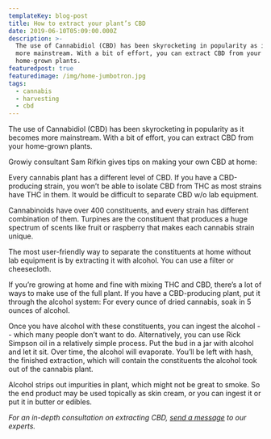 ```yaml
---
templateKey: blog-post
title: How to extract your plant’s CBD
date: 2019-06-10T05:09:00.000Z
description: >-
  The use of Cannabidiol (CBD) has been skyrocketing in popularity as it becomes
  more mainstream. With a bit of effort, you can extract CBD from your
  home-grown plants.
featuredpost: true
featuredimage: /img/home-jumbotron.jpg
tags:
  - cannabis
  - harvesting
  - cbd
---
```

The use of Cannabidiol (CBD) has been skyrocketing in popularity as it becomes more mainstream. With a bit of effort, you can extract CBD from your home-grown plants.

Growiy consultant Sam Rifkin gives tips on making your own CBD at home:



Every cannabis plant has a different level of CBD. If you have a CBD-producing strain, you won’t be able to isolate CBD from THC as most strains have THC in them. It would be difficult to separate CBD w/o lab equipment.

Cannabinoids have over 400 constituents, and every strain has different combination of them. Turpines are the constituent that produces a huge spectrum of scents like fruit or raspberry that makes each cannabis strain unique. 

The most user-friendly way to separate the constituents at home without lab equipment is by extracting it with alcohol. You can use a filter or cheesecloth. 

If you’re growing at home and fine with mixing THC and CBD, there’s a lot of ways to make use of the full plant. If you have a CBD-producing plant, put it through the alcohol system: For every ounce of dried cannabis, soak in 5 ounces of alcohol. 

Once you have alcohol with these constituents, you can ingest the alcohol -- which many people don’t want to do. Alternatively, you can use Rick Simpson oil in a relatively simple process. Put the bud in a jar with alcohol and let it sit. Over time, the alcohol will evaporate. You’ll be left with hash, the finished extraction, which will contain the constituents the alcohol took out of the cannabis plant. 

Alcohol strips out impurities in plant, which might not be great to smoke. So the end product may be used topically as skin cream, or you can ingest it or put it in butter or edibles. 



_For an in-depth consultation on extracting CBD,_ [_send a message_](https://www.growiy.com/free-help-growing-cannabis/) _to our experts._
